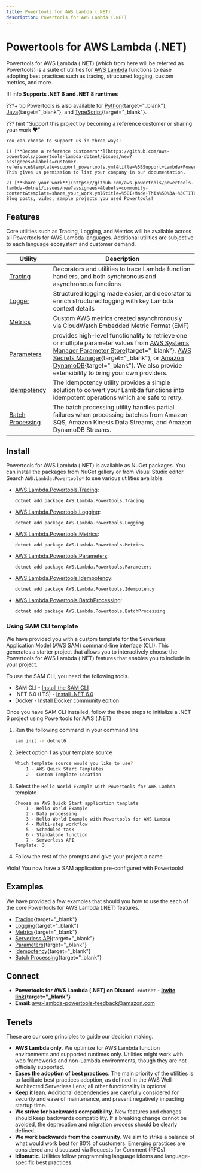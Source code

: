 ```yaml
---
title: Powertools for AWS Lambda (.NET)
description: Powertools for AWS Lambda (.NET)
---
```


<!-- markdownlint-disable MD043 MD013 -->

# Powertools for AWS Lambda (.NET)

Powertools for AWS Lambda (.NET) (which from here will be referred as Powertools) is a suite of utilities for [AWS Lambda](https://aws.amazon.com/lambda/) functions to ease adopting best practices such as tracing, structured logging, custom metrics, and more.

!!! info
    **Supports .NET 6 and .NET 8 runtimes**

???+ tip
    Powertools is also available for [Python](https://docs.powertools.aws.dev/lambda/python/){target="_blank"}, [Java](https://docs.powertools.aws.dev/lambda/java/){target="_blank"}, and [TypeScript](https://docs.powertools.aws.dev/lambda/typescript/latest/){target="_blank"}.

??? hint "Support this project by becoming a reference customer or sharing your work :heart:"

    You can choose to support us in three ways:

    1) [**Become a reference customers**](https://github.com/aws-powertools/powertools-lambda-dotnet/issues/new?assignees=&labels=customer-reference&template=support_powertools.yml&title=%5BSupport+Lambda+Powertools%5D%3A+%3Cyour+organization+name%3E). This gives us permission to list your company in our documentation.

    2) [**Share your work**](https://github.com/aws-powertools/powertools-lambda-dotnet/issues/new?assignees=&labels=community-content&template=share_your_work.yml&title=%5BI+Made+This%5D%3A+%3CTITLE%3E). Blog posts, video, sample projects you used Powertools!

## Features

Core utilities such as Tracing, Logging, and Metrics will be available across all Powertools for AWS Lambda languages. Additional utilities are subjective to each language ecosystem and customer demand.

| Utility | Description
| ------------------------------------------------- | ---------------------------------------------------------------------------------
[Tracing](./core/tracing.md) | Decorators and utilities to trace Lambda function handlers, and both synchronous and asynchronous functions
[Logger](./core/logging.md) | Structured logging made easier, and decorator to enrich structured logging with key Lambda context details
[Metrics](./core/metrics.md) | Custom AWS metrics created asynchronously via CloudWatch Embedded Metric Format (EMF)
[Parameters](./utilities/parameters/) | provides high-level functionality to retrieve one or multiple parameter values from [AWS Systems Manager Parameter Store](https://docs.aws.amazon.com/systems-manager/latest/userguide/systems-manager-parameter-store.html){target="_blank"}, [AWS Secrets Manager](https://aws.amazon.com/secrets-manager/){target="_blank"}, or [Amazon DynamoDB](https://aws.amazon.com/dynamodb/){target="_blank"}. We also provide extensibility to bring your own providers.
[Idempotency](./utilities/idempotency/) | The idempotency utility provides a simple solution to convert your Lambda functions into idempotent operations which are safe to retry.
[Batch Processing](./utilities/batch-processing/) | The batch processing utility handles partial failures when processing batches from Amazon SQS, Amazon Kinesis Data Streams, and Amazon DynamoDB Streams.

## Install

Powertools for AWS Lambda (.NET) is available as NuGet packages. You can install the packages from NuGet gallery or from Visual Studio editor. Search `AWS.Lambda.Powertools*` to see various utilities available.

* [AWS.Lambda.Powertools.Tracing](https://www.nuget.org/packages?q=AWS.Lambda.Powertools.Tracing):

    `dotnet add package AWS.Lambda.Powertools.Tracing`

* [AWS.Lambda.Powertools.Logging](https://www.nuget.org/packages?q=AWS.Lambda.Powertools.Logging):

    `dotnet add package AWS.Lambda.Powertools.Logging`

* [AWS.Lambda.Powertools.Metrics](https://www.nuget.org/packages?q=AWS.Lambda.Powertools.Metrics):

    `dotnet add package AWS.Lambda.Powertools.Metrics`

* [AWS.Lambda.Powertools.Parameters](https://www.nuget.org/packages?q=AWS.Lambda.Powertools.Parameters):

    `dotnet add package AWS.Lambda.Powertools.Parameters`

* [AWS.Lambda.Powertools.Idempotency](https://www.nuget.org/packages?q=AWS.Lambda.Powertools.Idempotency):

    `dotnet add package AWS.Lambda.Powertools.Idempotency`

* [AWS.Lambda.Powertools.BatchProcessing](https://www.nuget.org/packages?q=AWS.Lambda.Powertools.BatchProcessing):

    `dotnet add package AWS.Lambda.Powertools.BatchProcessing`

### Using SAM CLI template

We have provided you with a custom template for the Serverless Application Model (AWS SAM) command-line interface (CLI). This generates a starter project that allows you to interactively choose the Powertools for AWS Lambda (.NET) features that enables you to include in your project.

To use the SAM CLI, you need the following tools.

* SAM CLI - [Install the SAM CLI](https://docs.aws.amazon.com/serverless-application-model/latest/developerguide/serverless-sam-cli-install.html)
* .NET 6.0 (LTS)  - [Install .NET 6.0](https://www.microsoft.com/net/download)
* Docker - [Install Docker community edition](https://hub.docker.com/search/?type=edition&offering=community)

Once you have SAM CLI installed, follow the these steps to initialize a .NET 6 project using Powertools for AWS (.NET)

1. Run the following command in your command line
    ```bash
    sam init -r dotnet6
    ```
2. Select option 1 as your template source

    ```bash
    Which template source would you like to use?
        1 - AWS Quick Start Templates
        2 - Custom Template Location
    ```
3. Select the `Hello World Example with Powertools for AWS Lambda` template

    ```
    Choose an AWS Quick Start application template
        1 - Hello World Example
        2 - Data processing
        3 - Hello World Example with Powertools for AWS Lambda
        4 - Multi-step workflow
        5 - Scheduled task
        6 - Standalone function
        7 - Serverless API
    Template: 3
    ```

4. Follow the rest of the prompts and give your project a name

Viola! You now have a SAM application pre-configured with Powertools!

## Examples

We have provided a few examples that should you how to use the each of the core Powertools for AWS Lambda (.NET) features.

* [Tracing](https://github.com/aws-powertools/powertools-lambda-dotnet/tree/main/examples/Tracing){target="_blank"}
* [Logging](https://github.com/aws-powertools/powertools-lambda-dotnet/tree/main/examples/Logging/){target="_blank"}
* [Metrics](https://github.com/aws-powertools/powertools-lambda-dotnet/tree/main/examples/Metrics/){target="_blank"}
* [Serverless API](https://github.com/aws-powertools/powertools-lambda-dotnet/tree/main/examples/ServerlessApi/){target="_blank"}
* [Parameters](https://github.com/aws-powertools/powertools-lambda-dotnet/tree/main/examples/Parameters/){target="_blank"}
* [Idempotency](https://github.com/aws-powertools/powertools-lambda-dotnet/tree/main/examples/Idempotency/){target="_blank"}
* [Batch Processing](https://github.com/aws-powertools/powertools-lambda-dotnet/tree/main/examples/BatchProcessing/){target="_blank"}

## Connect

* **Powertools for AWS Lambda (.NET) on Discord**: `#dotnet` - **[Invite link](https://discord.gg/B8zZKbbyET){target="_blank"}**
* **Email**: aws-lambda-powertools-feedback@amazon.com

## Tenets

These are our core principles to guide our decision making.

* **AWS Lambda only**. We optimize for AWS Lambda function environments and supported runtimes only. Utilities might work with web frameworks and non-Lambda environments, though they are not officially supported.
* **Eases the adoption of best practices**. The main priority of the utilities is to facilitate best practices adoption, as defined in the AWS Well-Architected Serverless Lens; all other functionality is optional.
* **Keep it lean**. Additional dependencies are carefully considered for security and ease of maintenance, and prevent negatively impacting startup time.
* **We strive for backwards compatibility**. New features and changes should keep backwards compatibility. If a breaking change cannot be avoided, the deprecation and migration process should be clearly defined.
* **We work backwards from the community**. We aim to strike a balance of what would work best for 80% of customers. Emerging practices are considered and discussed via Requests for Comment (RFCs)
* **Idiomatic**. Utilities follow programming language idioms and language-specific best practices.
